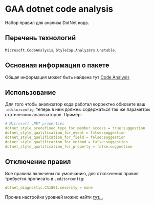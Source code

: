 # GAA dotnet code analysis

Набор правил для анализа DotNet кода.

## Перечень технологий

`Microsoft.CodeAnalysis`, `StyleCop.Analyzers.Unstable`.

## Основная информация о пакете

Общая информация может быть найдена
тут [Code Analysis](https://docs.microsoft.com/en-us/dotnet/fundamentals/code-analysis/overview)

## Использование

Для того чтобы анализатор кода работал корректно обновите ваш `.editorconfig`,
теперь в нем должны содержаться так же параметры статических анализаторов. Пример:

```yaml
# Microsoft .NET properties
dotnet_style_predefined_type_for_member_access = true:suggestion
dotnet_style_qualification_for_event = false:suggestion
dotnet_style_qualification_for_field = false:suggestion
dotnet_style_qualification_for_method = false:suggestion
dotnet_style_qualification_for_property = false:suggestion
```

## Отключение правил

Все правила включены по умолчанию, для отключения правил требуется прописать в `.editorconfig`:

```yaml
dotnet_diagnostic.CA1801.severity = none
```

Прочие настройки уровней можно
найти [тут...](https://learn.microsoft.com/en-us/visualstudio/code-quality/use-roslyn-analyzers?view=vs-2022)